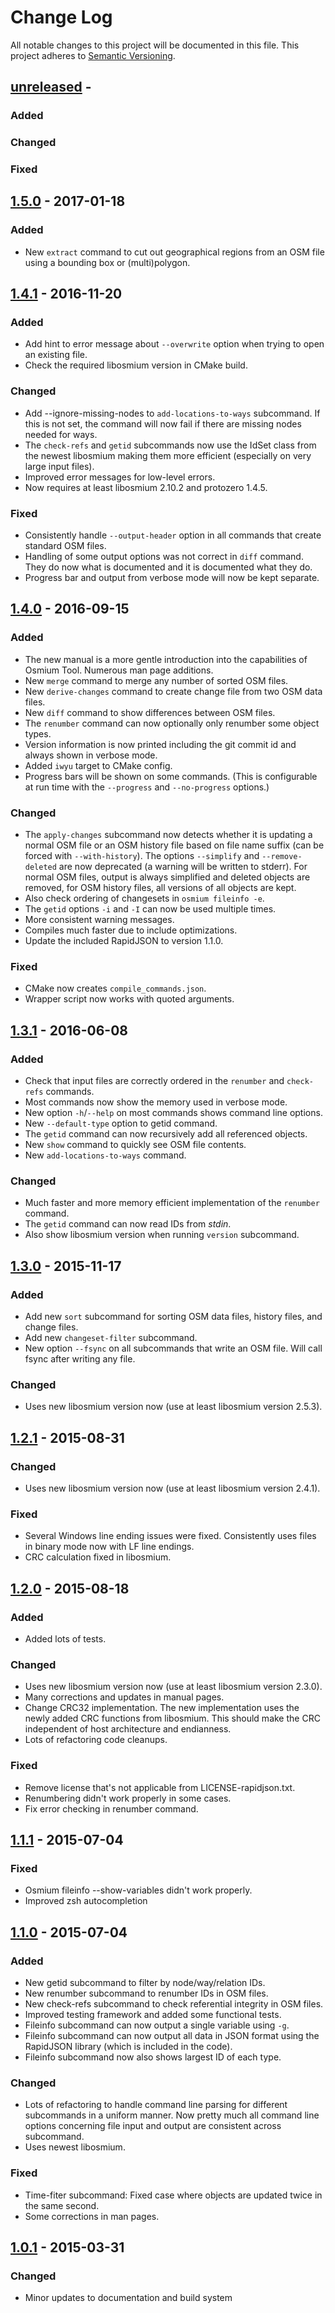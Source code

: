 
# Change Log

All notable changes to this project will be documented in this file.
This project adheres to [Semantic Versioning](http://semver.org/).

## [unreleased] -

### Added

### Changed

### Fixed


## [1.5.0] - 2017-01-18

### Added

- New `extract` command to cut out geographical regions from an OSM file
  using a bounding box or (multi)polygon.


## [1.4.1] - 2016-11-20

### Added

- Add hint to error message about `--overwrite` option when trying to open
  an existing file.
- Check the required libosmium version in CMake build.

### Changed

- Add --ignore-missing-nodes to `add-locations-to-ways` subcommand. If this
  is not set, the command will now fail if there are missing nodes needed
  for ways.
- The `check-refs` and `getid` subcommands now use the IdSet class from the
  newest libosmium making them more efficient (especially on very large input
  files).
- Improved error messages for low-level errors.
- Now requires at least libosmium 2.10.2 and protozero 1.4.5.

### Fixed

- Consistently handle `--output-header` option in all commands that create
  standard OSM files.
- Handling of some output options was not correct in `diff` command. They
  do now what is documented and it is documented what they do.
- Progress bar and output from verbose mode will now be kept separate.


## [1.4.0] - 2016-09-15

### Added

- The new manual is a more gentle introduction into the capabilities of
  Osmium Tool. Numerous man page additions.
- New `merge` command to merge any number of sorted OSM files.
- New `derive-changes` command to create change file from two OSM data files.
- New `diff` command to show differences between OSM files.
- The `renumber` command can now optionally only renumber some object types.
- Version information is now printed including the git commit id and always
  shown in verbose mode.
- Added `iwyu` target to CMake config.
- Progress bars will be shown on some commands. (This is configurable at
  run time with the `--progress` and `--no-progress` options.)

### Changed

- The `apply-changes` subcommand now detects whether it is updating a normal
  OSM file or an OSM history file based on file name suffix (can be forced
  with `--with-history`). The options `--simplify` and `--remove-deleted`
  are now deprecated (a warning will be written to stderr). For normal OSM
  files, output is always simplified and deleted objects are removed, for
  OSM history files, all versions of all objects are kept.
- Also check ordering of changesets in `osmium fileinfo -e`.
- The `getid` options `-i` and `-I` can now be used multiple times.
- More consistent warning messages.
- Compiles much faster due to include optimizations.
- Update the included RapidJSON to version 1.1.0.

### Fixed

- CMake now creates `compile_commands.json`.
- Wrapper script now works with quoted arguments.


## [1.3.1] - 2016-06-08

### Added

- Check that input files are correctly ordered in the `renumber` and
  `check-refs` commands.
- Most commands now show the memory used in verbose mode.
- New option `-h`/`--help` on most commands shows command line options.
- New `--default-type` option to getid command.
- The `getid` command can now recursively add all referenced objects.
- New `show` command to quickly see OSM file contents.
- New `add-locations-to-ways` command.

### Changed

- Much faster and more memory efficient implementation of the `renumber`
  command.
- The `getid` command can now read IDs from *stdin*.
- Also show libosmium version when running `version` subcommand.


## [1.3.0] - 2015-11-17

### Added

- Add new `sort` subcommand for sorting OSM data files, history files,
  and change files.
- Add new `changeset-filter` subcommand.
- New option `--fsync` on all subcommands that write an OSM file. Will call
  fsync after writing any file.

### Changed

- Uses new libosmium version now (use at least libosmium version 2.5.3).


## [1.2.1] - 2015-08-31

### Changed

- Uses new libosmium version now (use at least libosmium version 2.4.1).

### Fixed

- Several Windows line ending issues were fixed. Consistently uses files
  in binary mode now with LF line endings.
- CRC calculation fixed in libosmium.


## [1.2.0] - 2015-08-18

### Added

- Added lots of tests.

### Changed

- Uses new libosmium version now (use at least libosmium version 2.3.0).
- Many corrections and updates in manual pages.
- Change CRC32 implementation. The new implementation uses the newly added
  CRC functions from libosmium. This should make the CRC independent of host
  architecture and endianness.
- Lots of refactoring code cleanups.

### Fixed

- Remove license that's not applicable from LICENSE-rapidjson.txt.
- Renumbering didn't work properly in some cases.
- Fix error checking in renumber command.


## [1.1.1] - 2015-07-04

### Fixed

- Osmium fileinfo --show-variables didn't work properly.
- Improved zsh autocompletion


## [1.1.0] - 2015-07-04

### Added

- New getid subcommand to filter by node/way/relation IDs.
- New renumber subcommand to renumber IDs in OSM files.
- New check-refs subcommand to check referential integrity in OSM files.
- Improved testing framework and added some functional tests.
- Fileinfo subcommand can now output a single variable using `-g`.
- Fileinfo subcommand can now output all data in JSON format using the
  RapidJSON library (which is included in the code).
- Fileinfo subcommand now also shows largest ID of each type.

### Changed

- Lots of refactoring to handle command line parsing for different subcommands
  in a uniform manner. Now pretty much all command line options concerning file
  input and output are consistent across subcommand.
- Uses newest libosmium.

### Fixed

- Time-fiter subcommand: Fixed case where objects are updated twice in the
  same second.
- Some corrections in man pages.


## [1.0.1] - 2015-03-31

### Changed

- Minor updates to documentation and build system


[unreleased]: https://github.com/osmcode/osmium-tool/compare/v1.5.0...HEAD
[1.5.0]: https://github.com/osmcode/osmium-tool/compare/v1.4.1...v1.5.0
[1.4.1]: https://github.com/osmcode/osmium-tool/compare/v1.4.0...v1.4.1
[1.4.0]: https://github.com/osmcode/osmium-tool/compare/v1.3.1...v1.4.0
[1.3.1]: https://github.com/osmcode/osmium-tool/compare/v1.3.0...v1.3.1
[1.3.0]: https://github.com/osmcode/osmium-tool/compare/v1.2.1...v1.3.0
[1.2.1]: https://github.com/osmcode/osmium-tool/compare/v1.2.0...v1.2.1
[1.2.0]: https://github.com/osmcode/osmium-tool/compare/v1.1.0...v1.2.0
[1.1.1]: https://github.com/osmcode/osmium-tool/compare/v1.1.0...v1.1.1
[1.1.0]: https://github.com/osmcode/osmium-tool/compare/v1.0.1...v1.1.0
[1.0.1]: https://github.com/osmcode/osmium-tool/compare/v1.0.0...v1.0.1

